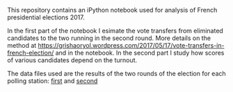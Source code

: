 This repository contains an iPython notebook used for analysis of French presidential elections 2017.

In the first part of the notebook I esimate the vote transfers from eliminated candidates to the two running in the second round. More details on the method at https://grishaoryol.wordpress.com/2017/05/17/vote-transfers-in-french-election/
and in the notebook.
In the second part I study how scores of various candidates depend on the turnout.

The data files used are the results of the two rounds of the election for each polling station: [first](https://public.opendatasoft.com/explore/dataset/election-presidentielle-2017-resultats-par-bureaux-de-vote-tour-1/?disjunctive.libelle_de_la_commune)
and [second](https://public.opendatasoft.com/explore/dataset/election-presidentielle-2017-resultats-par-bureaux-de-vote-tour-2/?disjunctive.libelle_de_la_commune)
